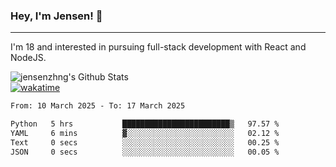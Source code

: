 ### Hey, I'm Jensen! 👋

---

I'm 18 and interested in pursuing full-stack development with React and NodeJS.

![jensenzhng's Github Stats](https://github-readme-stats.vercel.app/api?username=jensenzhng&theme=dark&show_icons=true&count_private=true)
<br />
[![wakatime](https://wakatime.com/badge/user/cbfc263d-3611-4e36-8278-8fad45fe3f62.svg)](https://wakatime.com/@cbfc263d-3611-4e36-8278-8fad45fe3f62)

<!--START_SECTION:waka-->

```txt
From: 10 March 2025 - To: 17 March 2025

Python   5 hrs           ████████████████████████▒   97.57 %
YAML     6 mins          ▓░░░░░░░░░░░░░░░░░░░░░░░░   02.12 %
Text     0 secs          ░░░░░░░░░░░░░░░░░░░░░░░░░   00.25 %
JSON     0 secs          ░░░░░░░░░░░░░░░░░░░░░░░░░   00.05 %
```

<!--END_SECTION:waka-->
